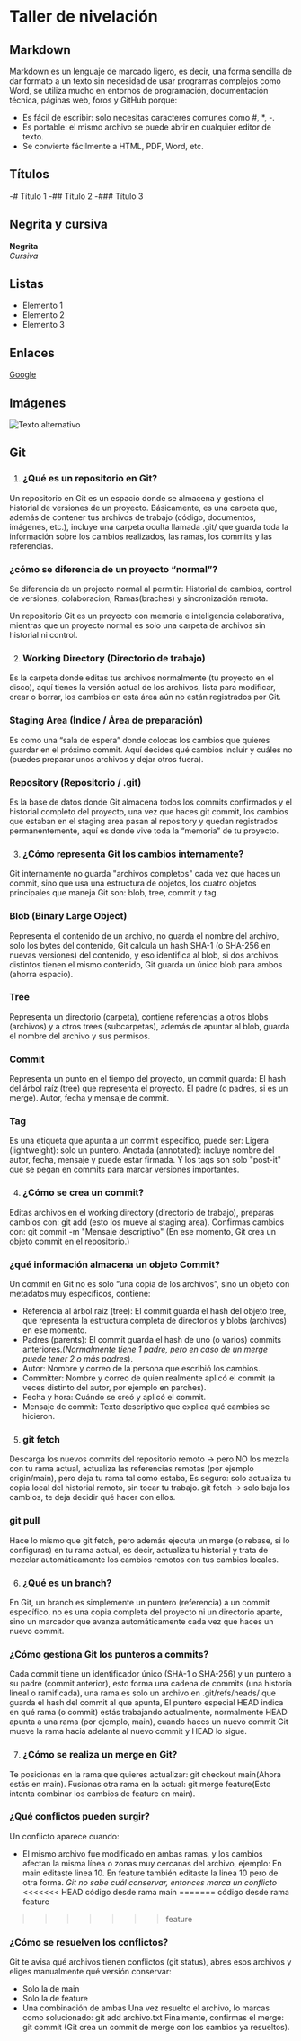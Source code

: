 # Taller de nivelación

## Markdown
Markdown es un lenguaje de marcado ligero, es decir, una forma sencilla de dar formato a un texto sin necesidad de usar programas complejos como Word, se utiliza mucho en entornos de programación, documentación técnica, páginas web, foros y GitHub porque:
- Es fácil de escribir: solo necesitas caracteres comunes como #, *, -.
- Es portable: el mismo archivo se puede abrir en cualquier editor de texto.
- Se convierte fácilmente a HTML, PDF, Word, etc.

## Títulos
-# Título 1
-## Título 2
-### Título 3

## Negrita y cursiva
**Negrita**  
*Cursiva*  

## Listas
- Elemento 1
- Elemento 2
- Elemento 3

## Enlaces
[Google](https://www.google.com)

## Imágenes
![Texto alternativo](https://a-static.besthdwallpaper.com/jinx-in-arcane-netflix-series-league-of-legends-lol-wallpaper-2880x1800-92560_8.jpg)


## Git
1. ### ¿Qué es un repositorio en Git?
Un repositorio en Git es un espacio donde se almacena y gestiona el historial de versiones de un proyecto. Básicamente, es una carpeta que, además de contener tus archivos de trabajo (código, documentos, imágenes, etc.), incluye una carpeta oculta llamada .git/ que guarda toda la información sobre los cambios realizados, las ramas, los commits y las referencias.

### ¿cómo se diferencia de un proyecto “normal”?
Se diferencia de un projecto normal al permitir: Historial de cambios, control de versiones, colaboracion, Ramas(braches) y sincronización remota.

Un repositorio Git es un proyecto con memoria e inteligencia colaborativa, mientras que un proyecto normal es solo una carpeta de archivos sin historial ni control.

2.  ### Working Directory (Directorio de trabajo)
Es la carpeta donde editas tus archivos normalmente (tu proyecto en el disco), aquí tienes la versión actual de los archivos, lista para modificar, crear o borrar, los cambios en esta área aún no están registrados por Git.
  
### Staging Area (Índice / Área de preparación)
Es como una “sala de espera” donde colocas los cambios que quieres guardar en el próximo commit.
Aquí decides qué cambios incluir y cuáles no (puedes preparar unos archivos y dejar otros fuera).
   
### Repository (Repositorio / .git)
Es la base de datos donde Git almacena todos los commits confirmados y el historial completo del proyecto, una vez que haces git commit, los cambios que estaban en el staging area pasan al repository y quedan registrados permanentemente, aquí es donde vive toda la “memoria” de tu proyecto.

3. ### ¿Cómo representa Git los cambios internamente?
Git internamente no guarda "archivos completos" cada vez que haces un commit, sino que usa una estructura de objetos, los cuatro objetos principales que maneja Git son: blob, tree, commit y tag.
  
### Blob (Binary Large Object)
Representa el contenido de un archivo, no guarda el nombre del archivo, solo los bytes del contenido, Git calcula un hash SHA-1 (o SHA-256 en nuevas versiones) del contenido, y eso identifica al blob, si dos archivos distintos tienen el mismo contenido, Git guarda un único blob para ambos (ahorra espacio).
  
### Tree
Representa un directorio (carpeta), contiene referencias a otros blobs (archivos) y a otros trees (subcarpetas), además de apuntar al blob, guarda el nombre del archivo y sus permisos.
   
### Commit
Representa un punto en el tiempo del proyecto, un commit guarda:
El hash del árbol raíz (tree) que representa el proyecto.
El padre (o padres, si es un merge).
Autor, fecha y mensaje de commit.
  
### Tag
Es una etiqueta que apunta a un commit específico, puede ser:
Ligera (lightweight): solo un puntero.
Anotada (annotated): incluye nombre del autor, fecha, mensaje y puede estar firmada.
Y los tags son solo "post-it" que se pegan en commits para marcar versiones importantes.

4. ### ¿Cómo se crea un commit?
Editas archivos en el working directory (directorio de trabajo), preparas cambios con:
git add (esto los mueve al staging area).
Confirmas cambios con:
git commit -m "Mensaje descriptivo" (En ese momento, Git crea un objeto commit en el repositorio.)
   
### ¿qué información almacena un objeto Commit?
Un commit en Git no es solo “una copia de los archivos”, sino un objeto con metadatos muy específicos, contiene:
- Referencia al árbol raíz (tree): El commit guarda el hash del objeto tree, que representa la estructura completa de directorios y blobs (archivos) en ese momento.
- Padres (parents): El commit guarda el hash de uno (o varios) commits anteriores.(*Normalmente tiene 1 padre, pero en caso de un merge puede tener 2 o más padres*).
- Autor: Nombre y correo de la persona que escribió los cambios.
- Committer: Nombre y correo de quien realmente aplicó el commit (a veces distinto del autor, por ejemplo en parches).
- Fecha y hora: Cuándo se creó y aplicó el commit.
- Mensaje de commit: Texto descriptivo que explica qué cambios se hicieron.

5.  ### git fetch
Descarga los nuevos commits del repositorio remoto → pero NO los mezcla con tu rama actual, actualiza las referencias remotas (por ejemplo origin/main), pero deja tu rama tal como estaba, Es seguro: solo actualiza tu copia local del historial remoto, sin tocar tu trabajo.
git fetch → solo baja los cambios, te deja decidir qué hacer con ellos.
   
### git pull
Hace lo mismo que git fetch, pero además ejecuta un merge (o rebase, si lo configuras) en tu rama actual, es decir, actualiza tu historial y trata de mezclar automáticamente los cambios remotos con tus cambios locales.

6.  ### ¿Qué es un branch?
En Git, un branch es simplemente un puntero (referencia) a un commit específico, no es una copia completa del proyecto ni un directorio aparte, sino un marcador que avanza automáticamente cada vez que haces un nuevo commit.
  
### ¿Cómo gestiona Git los punteros a commits?
Cada commit tiene un identificador único (SHA-1 o SHA-256) y un puntero a su padre (commit anterior), esto forma una cadena de commits (una historia lineal o ramificada), una rama es solo un archivo en .git/refs/heads/ que guarda el hash del commit al que apunta, El puntero especial HEAD indica en qué rama (o commit) estás trabajando actualmente, normalmente HEAD apunta a una rama (por ejemplo, main), cuando haces un nuevo commit Git mueve la rama hacia adelante al nuevo commit y HEAD lo sigue.

7.  ### ¿Cómo se realiza un merge en Git?
Te posicionas en la rama que quieres actualizar: git checkout main(Ahora estás en main).
Fusionas otra rama en la actual: git merge feature(Esto intenta combinar los cambios de feature en main).
    
### ¿Qué conflictos pueden surgir?
Un conflicto aparece cuando:
- El mismo archivo fue modificado en ambas ramas, y los cambios afectan la misma línea o zonas muy cercanas del archivo, ejemplo:
    En main editaste linea 10.
    En feature también editaste la linea 10 pero de otra forma.
*Git no sabe cuál conservar, entonces marca un conflicto*
<<<<<<< HEAD
código desde rama main
=======
código desde rama feature
>>>>>>> feature

### ¿Cómo se resuelven los conflictos?
Git te avisa qué archivos tienen conflictos (git status), abres esos archivos y eliges manualmente qué versión conservar:
- Solo la de main
- Solo la de feature
- Una combinación de ambas
Una vez resuelto el archivo, lo marcas como solucionado: git add archivo.txt
Finalmente, confirmas el merge: git commit (Git crea un commit de merge con los cambios ya resueltos).

